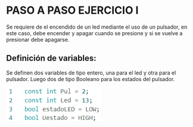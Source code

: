 # PASO A PASO EJERCICIO I
Se requiere de el encendido de un led mediante el uso de un pulsador, en este caso, debe encender y apagar cuando se presione y si se vuelve a presionar debe apagarse.

## Definición de variables:

Se definen dos variables de tipo entero, una para el led y otra para el pulsador. Luego dos de tipo Booleano para los estados del pulsador.

![Captura](https://github.com/johanerre/Arduino-Retos/blob/main/Captura%20de%20pantalla%202025-09-06%20205309.png)